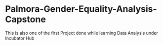 # Palmora-Gender-Equality-Analysis-Capstone
This is also one of the first Project done while learning Data Analysis under Incubator Hub 
